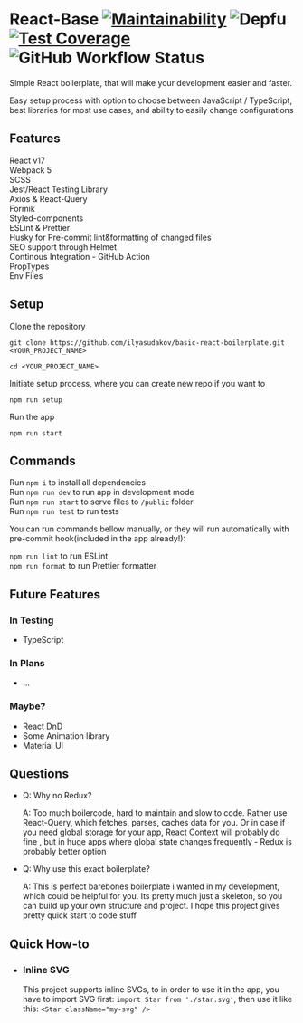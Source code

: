 # React-Base [![Maintainability](https://api.codeclimate.com/v1/badges/189ab4185c34a62912ad/maintainability)](https://codeclimate.com/github/ilyasudakov/react-base/maintainability) ![Depfu](https://img.shields.io/depfu/ilyasudakov/react-base) [![Test Coverage](https://api.codeclimate.com/v1/badges/189ab4185c34a62912ad/test_coverage)](https://codeclimate.com/github/ilyasudakov/react-base/test_coverage) ![GitHub Workflow Status](https://img.shields.io/github/workflow/status/ilyasudakov/react-base/CI)

Simple React boilerplate, that will make your development easier and faster.

Easy setup process with option to choose between JavaScript / TypeScript, best libraries for most use cases, and ability to easily change configurations

## Features

React v17<br>
Webpack 5<br>
SCSS<br>
Jest/React Testing Library<br>
Axios & React-Query<br>
Formik<br>
Styled-components<br>
ESLint & Prettier<br>
Husky for Pre-commit lint&formatting of changed files<br>
SEO support through Helmet<br>
Continous Integration - GitHub Action<br>
PropTypes<br>
Env Files<br>

## Setup

Clone the repository

```
git clone https://github.com/ilyasudakov/basic-react-boilerplate.git <YOUR_PROJECT_NAME>

cd <YOUR_PROJECT_NAME>
```

Initiate setup process, where you can create new repo if you want to

```
npm run setup
```

Run the app
```
npm run start
```

## Commands

Run `npm i` to install all dependencies<br>
Run `npm run dev` to run app in development mode<br>
Run `npm run start` to serve files to `/public` folder<br>
Run `npm run test` to run tests<br>

You can run commands bellow manually, or they will run automatically with pre-commit hook(included in the app already!):

`npm run lint` to run ESLint<br>
`npm run format` to run Prettier formatter<br>

## Future Features

### In Testing

- TypeScript

### In Plans

- ...

### Maybe?

- React DnD
- Some Animation library
- Material UI

## Questions

- Q: Why no Redux?

  A: Too much boilercode, hard to maintain and slow to code. Rather use React-Query, which fetches, parses, caches data for you. Or in case if you need global storage for your app, React Context will probably do fine , but in huge apps where global state changes frequently - Redux is probably better option

- Q: Why use this exact boilerplate?

  A: This is perfect barebones boilerplate i wanted in my development, which could be helpful for you. Its pretty much just a skeleton, so you can build up your own structure and project. I hope this project gives pretty quick start to code stuff

## Quick How-to

- ### Inline SVG
  This project supports inline SVGs, to in order to use it in the app, you have to import SVG first: `import Star from './star.svg'`, then use it like this: `<Star className="my-svg" />`
